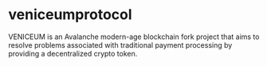 # veniceumprotocol
VENICEUM is an Avalanche modern-age blockchain fork project that aims to resolve problems associated with traditional payment processing by providing a decentralized crypto token.
